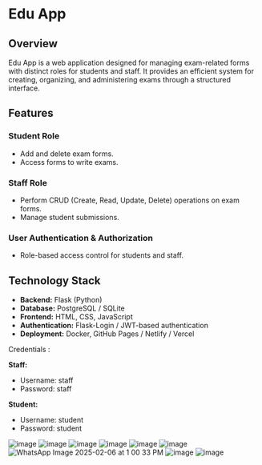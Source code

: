 # Edu App

## Overview
Edu App is a web application designed for managing exam-related forms with distinct roles for students and staff. It provides an efficient system for creating, organizing, and administering exams through a structured interface.

## Features

### Student Role
- Add and delete exam forms.
- Access forms to write exams.

### Staff Role
- Perform CRUD (Create, Read, Update, Delete) operations on exam forms.
- Manage student submissions.

### User Authentication & Authorization
- Role-based access control for students and staff.

## Technology Stack
- **Backend:** Flask (Python)
- **Database:** PostgreSQL / SQLite
- **Frontend:** HTML, CSS, JavaScript
- **Authentication:** Flask-Login / JWT-based authentication
- **Deployment:** Docker, GitHub Pages / Netlify / Vercel


Credentials :

**Staff:**

- Username: staff  
- Password: staff  

**Student:**

- Username: student  
- Password: student

![image](https://github.com/user-attachments/assets/2bdfd42c-91ac-41e4-a4da-db25d7db67f4)
![image](https://github.com/user-attachments/assets/72c20494-7f4a-4b92-b479-f932dea2132e)
![image](https://github.com/user-attachments/assets/e86660dc-2344-4878-b268-d889a95a24e0)
![image](https://github.com/user-attachments/assets/e55cadb3-94ea-4223-8c3a-85f418ce66fe)
![image](https://github.com/user-attachments/assets/5dad585e-6fb9-4cd1-be48-b1f3cbb4f190)
![image](https://github.com/user-attachments/assets/f6185697-dc3a-4352-b4cc-8a9c73bc126c)
![WhatsApp Image 2025-02-06 at 1 00 33 PM](https://github.com/user-attachments/assets/3a48923d-9505-4ece-8fea-956835aa896b)
![image](https://github.com/user-attachments/assets/2c10b110-6434-45b2-a1a5-c972e9823c02)
![image](https://github.com/user-attachments/assets/cafe2366-10c4-4ffd-b881-40eff37cbeb5)









